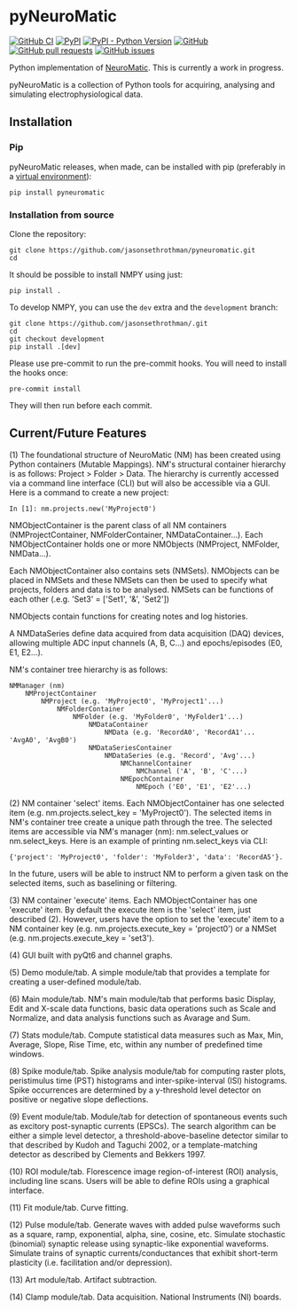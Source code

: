 pyNeuroMatic
==============

[![GitHub CI](https://github.com/jasonsethrothman/NMPY/actions/workflows/ci.yml/badge.svg)](https://github.com/jasonsethrothman/NMPY/actions/workflows/ci.yml)
[![PyPI](https://img.shields.io/pypi/v/pyneuromatic)](https://pypi.org/project/pyneuromatic/)
[![PyPI - Python Version](https://img.shields.io/pypi/pyversions/pyneuromatic)](https://pypi.org/project/pyneuromatic/)
[![GitHub](https://img.shields.io/github/license/jasonsethrothman/NMPY)](https://github.com/jasonsethrothman/NMPY/blob/master/LICENSE)
[![GitHub pull requests](https://img.shields.io/github/issues-pr/jasonsethrothman/NMPY)](https://github.com/jasonsethrothman/NMPY/pulls)
[![GitHub issues](https://img.shields.io/github/issues/jasonsethrothman/NMPY)](https://github.com/jasonsethrothman/NMPY/issues)

Python implementation of [NeuroMatic](https://github.com/SilverLabUCL/NeuroMatic).
This is currently a work in progress.

pyNeuroMatic is a collection of Python tools for acquiring, analysing and simulating electrophysiological data.

Installation
------------

### Pip

pyNeuroMatic releases, when made, can be installed with pip (preferably in a [virtual environment](https://docs.python.org/3/tutorial/venv.html)):

    pip install pyneuromatic


### Installation from source

Clone the repository:

    git clone https://github.com/jasonsethrothman/pyneuromatic.git
    cd 

It should be possible to install NMPY using just:

    pip install .

To develop NMPY, you can use the `dev` extra and the `development` branch:

    git clone https://github.com/jasonsethrothman/.git
    cd 
    git checkout development
    pip install .[dev]

Please use pre-commit to run the pre-commit hooks.
You will need to install the hooks once:

    pre-commit install

They will then run before each commit.

Current/Future Features
-----------------------

(1) The foundational structure of NeuroMatic (NM) has been created using Python containers (Mutable Mappings). NM's structural container hierarchy is as follows: Project > Folder > Data. The hierarchy is currently accessed via a command line interface (CLI) but will also be accessible via a GUI. Here is a command to create a new project:

    In [1]: nm.projects.new('MyProject0')

NMObjectContainer is the parent class of all NM containers (NMProjectContainer, NMFolderContainer, NMDataContainer...). Each NMObjectContainer holds one or more NMObjects (NMProject, NMFolder, NMData...).

Each NMObjectContainer also contains sets (NMSets). NMObjects can be placed in NMSets and these NMSets can then be used to specify what projects, folders and data is to be analysed. NMSets can be functions of each other (.e.g. 'Set3' = ['Set1', '&', 'Set2'])

NMObjects contain functions for creating notes and log histories.

A NMDataSeries define data acquired from data acquisition (DAQ) devices, allowing multiple ADC input channels (A, B, C...) and epochs/episodes (E0, E1, E2...).

NM's container tree hierarchy is as follows:

    NMManager (nm)
        NMProjectContainer
            NMProject (e.g. 'MyProject0', 'MyProject1'...)
                NMFolderContainer
                    NMFolder (e.g. 'MyFolder0', 'MyFolder1'...)
                        NMDataContainer
                            NMData (e.g. 'RecordA0', 'RecordA1'... 'AvgA0', 'AvgB0')
                        NMDataSeriesContainer
                            NMDataSeries (e.g. 'Record', 'Avg'...)
                                NMChannelContainer
                                    NMChannel ('A', 'B', 'C'...)
                                NMEpochContainer
                                    NMEpoch ('E0', 'E1', 'E2'...)

(2) NM container 'select' items. Each NMObjectContainer has one selected item (e.g. nm.projects.select_key = 'MyProject0'). The selected items in NM's container tree create a unique path through the tree. The selected items are accessible via NM's manager (nm): nm.select_values or nm.select_keys. Here is an example of printing nm.select_keys via CLI:

    {'project': 'MyProject0', 'folder': 'MyFolder3', 'data': 'RecordA5'}.

In the future, users will be able to instruct NM to perform a given task on the selected items, such as baselining or filtering.

(3) NM container 'execute' items. Each NMObjectContainer has one 'execute' item. By default the execute item is the 'select' item, just described (2). However, users have the option to set the 'execute' item to a NM container key (e.g. nm.projects.execute_key = 'project0') or a NMSet (e.g. nm.projects.execute_key = 'set3').

(4) GUI built with pyQt6 and channel graphs.

(5) Demo module/tab. A simple module/tab that provides a template for creating a user-defined module/tab.

(6) Main module/tab. NM's main module/tab that performs basic Display, Edit and X-scale data functions, basic data operations such as Scale and Normalize, and data analysis functions such as Avarage and Sum.

(7) Stats module/tab. Compute statistical data measures such as Max, Min, Average, Slope, Rise Time, etc, within any number of predefined time windows.

(8) Spike module/tab. Spike analysis module/tab for computing raster plots, peristimulus time (PST) histograms and inter-spike-interval (ISI) histograms. Spike occurrences are determined by a y-threshold level detector on positive or negative slope deflections.

(9) Event module/tab. Module/tab for detection of spontaneous events such as excitory post-synaptic currents (EPSCs). The search algorithm can be either a simple level detector, a threshold-above-baseline detector similar to that described by Kudoh and Taguchi 2002, or a template-matching detector as described by Clements and Bekkers 1997. 

(10) ROI module/tab. Florescence image region-of-interest (ROI) analysis, including line scans. Users will be able to define ROIs using a graphical interface.

(11) Fit module/tab. Curve fitting.

(12) Pulse module/tab. Generate waves with added pulse waveforms such as a square, ramp, exponential, alpha, sine, cosine, etc. Simulate stochastic (binomial) synaptic release using synaptic-like exponential waveforms. Simulate trains of synaptic currents/conductances that exhibit short-term plasticity (i.e. facilitation and/or depression).

(13) Art module/tab. Artifact subtraction.

(14) Clamp module/tab. Data acquisition. National Instruments (NI) boards.
